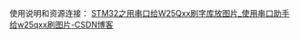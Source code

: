 使用说明和资源连接： [STM32之用串口给W25Qxx刷字库放图片\_使用串口助手给w25qxx刷图片-CSDN博客](https://blog.csdn.net/qq_41906031/article/details/108266629)